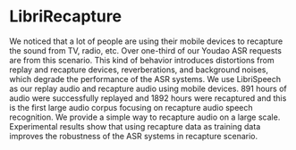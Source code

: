 # LibriRecapture

We noticed that a lot of people are using their mobile devices to recapture the sound from TV, radio, etc.  Over one-third of our Youdao ASR requests are from this scenario. This kind of behavior introduces distortions from replay and recapture devices,  reverberations, and background noises, which degrade the performance of the ASR systems.  We use LibriSpeech as our replay audio and recapture audio using mobile devices. 891 hours of audio were successfully replayed and 1892 hours were recaptured and this is the first large audio corpus focusing on recapture audio speech recognition. We provide a simple way to recapture audio on a large scale.  Experimental results show that using recapture data as training data improves the robustness of the ASR systems in recapture scenario.
